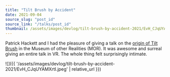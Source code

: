 ```yaml
---
title: "Tilt Brush by Accident"
date: 2021-09-04
source_slug: "post_id"
source_link: "/talks/post_id"
thumbnail: /assets/images/devlog/tilt-brush-by-accident-2021/EvH_CJqUYAMXrtI.jpeg
---
```


Patrick Hackett and I had the pleasure of giving a talk on the [origin of Tilt Brush](https://www.museumor.com/blog/tilt-brush-by-accident-by-guest-speakers-drew-skillman-and-patrick-hackett) in the Museum of other Realities (MOR). It was awesome and surreal giving an entire talk in VR. The whole thing felt surprisingly intimate.

![]({{ '/assets/images/devlog/tilt-brush-by-accident-2021/EvH_CJqUYAMXrtI.jpeg' | relative_url }})

